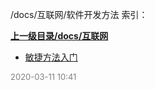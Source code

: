/docs/互联网/软件开发方法 索引：


**[上一级目录/docs/互联网](/docs/互联网/index.md)**

- [敏捷方法入门](/docs/互联网/软件开发方法/敏捷方法入门.md)


<font size=2 color='grey'> 2020-03-11 10:41 </font>